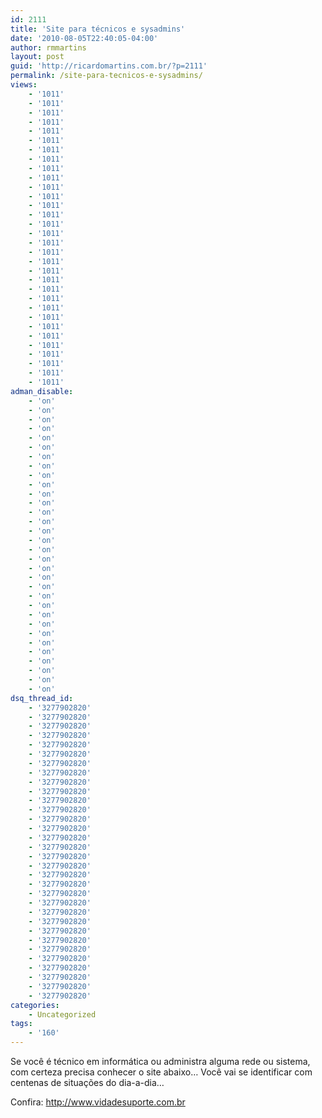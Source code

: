```yaml
---
id: 2111
title: 'Site para técnicos e sysadmins'
date: '2010-08-05T22:40:05-04:00'
author: rmmartins
layout: post
guid: 'http://ricardomartins.com.br/?p=2111'
permalink: /site-para-tecnicos-e-sysadmins/
views:
    - '1011'
    - '1011'
    - '1011'
    - '1011'
    - '1011'
    - '1011'
    - '1011'
    - '1011'
    - '1011'
    - '1011'
    - '1011'
    - '1011'
    - '1011'
    - '1011'
    - '1011'
    - '1011'
    - '1011'
    - '1011'
    - '1011'
    - '1011'
    - '1011'
    - '1011'
    - '1011'
    - '1011'
    - '1011'
    - '1011'
    - '1011'
    - '1011'
    - '1011'
    - '1011'
    - '1011'
    - '1011'
adman_disable:
    - 'on'
    - 'on'
    - 'on'
    - 'on'
    - 'on'
    - 'on'
    - 'on'
    - 'on'
    - 'on'
    - 'on'
    - 'on'
    - 'on'
    - 'on'
    - 'on'
    - 'on'
    - 'on'
    - 'on'
    - 'on'
    - 'on'
    - 'on'
    - 'on'
    - 'on'
    - 'on'
    - 'on'
    - 'on'
    - 'on'
    - 'on'
    - 'on'
    - 'on'
    - 'on'
    - 'on'
    - 'on'
dsq_thread_id:
    - '3277902820'
    - '3277902820'
    - '3277902820'
    - '3277902820'
    - '3277902820'
    - '3277902820'
    - '3277902820'
    - '3277902820'
    - '3277902820'
    - '3277902820'
    - '3277902820'
    - '3277902820'
    - '3277902820'
    - '3277902820'
    - '3277902820'
    - '3277902820'
    - '3277902820'
    - '3277902820'
    - '3277902820'
    - '3277902820'
    - '3277902820'
    - '3277902820'
    - '3277902820'
    - '3277902820'
    - '3277902820'
    - '3277902820'
    - '3277902820'
    - '3277902820'
    - '3277902820'
    - '3277902820'
    - '3277902820'
    - '3277902820'
categories:
    - Uncategorized
tags:
    - '160'
---
```


Se você é técnico em informática ou administra alguma rede ou sistema, com certeza precisa conhecer o site abaixo… Você vai se identificar com centenas de situações do dia-a-dia…

Confira: <http://www.vidadesuporte.com.br>